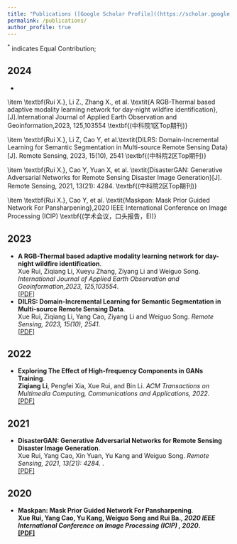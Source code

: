 ```yaml
---
title: "Publications ([Google Scholar Profile]((https://scholar.google.com/citations?hl=zh-CN&user=j1bNR20AAAAJ)))"
permalink: /publications/
author_profile: true
---
```


<sup>*</sup> indicates Equal Contribution;

## 2024

* 

 \item \textbf{Rui X.}, Li Z., Zhang X., et al. \textit{A  RGB-Thermal  based adaptive modality learning network for day-night wildfire identification}, [J].International Journal of Applied Earth Observation and Geoinformation,2023, 125,103554  \textbf{(中科院1区Top期刊)}

\item \textbf{Rui X.}, Li Z, Cao Y, et al.\textit{DILRS: Domain-Incremental Learning for Semantic
Segmentation in Multi-source Remote Sensing Data}[J]. Remote Sensing, 2023, 15(10), 2541  \textbf{(中科院2区Top期刊)}

\item \textbf{Rui X.}, Cao Y, Yuan X, et al. \textit{DisasterGAN: Generative Adversarial Networks for Remote Sensing Disaster Image Generation}[J]. Remote Sensing, 2021, 13(21): 4284. \textbf{(中科院2区Top期刊)}

\item \textbf{Rui X.}, Cao Y, et al. \textit{Maskpan: Mask Prior Guided Network For Pansharpening},2020 IEEE International Conference on Image Processing (ICIP) \textbf{(学术会议，口头报告，EI)}

## 2023

* <b>A  RGB-Thermal  based adaptive modality learning network for day-night wildfire identification</b>. <br>
Xue Rui, Ziqiang Li, Xueyu Zhang, Ziyang Li and Weiguo Song. <i>International Journal of Applied Earth Observation and Geoinformation,2023, 125,103554</i>. <br>
[[PDF]](https://www.sciencedirect.com/science/article/pii/S1569843223003783)
* <b>DILRS: Domain-Incremental Learning for Semantic
Segmentation in Multi-source Remote Sensing Data</b>. <br>
Xue Rui, Ziqiang Li, Yang Cao, Ziyang Li and Weiguo Song. <i>Remote Sensing, 2023, 15(10), 2541</i>. <br>
[[PDF]]((https://www.mdpi.com/2072-4292/15/10/2541))

## 2022

* <b>Exploring The Effect of High-frequency Components in GANs Training</b>. <br>
<b>Ziqiang Li</b>, Pengfei Xia, Xue Rui, and Bin Li. <i>ACM Transactions on Multimedia Computing, Communications and Applications, 2022</i>. <br>
[[PDF]](https://dl.acm.org/doi/abs/10.1145/3578585)



## 2021
* <b>DisasterGAN: Generative Adversarial Networks for Remote Sensing Disaster Image Generation</b>.<br>
 Xue Rui, Yang Cao, Xin Yuan, Yu Kang and Weiguo Song. <i> Remote Sensing, 2021, 13(21): 4284. </i>. <br>
[[PDF]](https://www.mdpi.com/2072-4292/13/21/4284)



## 2020
* <b>Maskpan: Mask Prior Guided Network For Pansharpening</b>. <br>
<b>Xue Rui, Yang Cao, Yu Kang, Weiguo Song and Rui Ba.<i>, 2020 IEEE International Conference on Image Processing (ICIP) , 2020</i>. <br>
[[PDF]]((https://ieeexplore.ieee.org/document/9190853))

